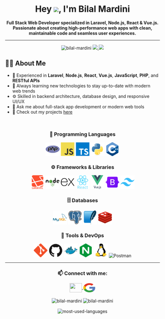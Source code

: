 <h1 align="center">Hey <img src="https://github.com/ashraftryfie/ashraftryfie/assets/108266434/ae0a82c8-18a2-4b83-a501-d3c44f586250" width="30">, I'm Bilal Mardini</h1>

<div align='center'>
  <b>
  Full Stack Web Developer specialized in Laravel, Node.js, React & Vue.js.<br/>
  Passionate about creating high-performance web apps with clean, maintainable code and seamless user experiences.
  </b>
</div>
<hr/>

<p align="center">
  <img src="https://komarev.com/ghpvc/?username=bilalmardini&label=Profile%20views&color=0e75b6&style=flat" alt="bilal-mardini" />
  <a href="mailto:bilal.mardini1999@gmail.com" target="_blank">
  <img src="https://img.shields.io/badge/Gmail-c14438?style=flat&logo=Gmail&logoColor=white&link=mailto:bilal.mardini1999@gmail.com">
  </a>
  <a href="https://www.linkedin.com/in/bilal-mardini-dev" target="_blank">
  <img src="https://img.shields.io/badge/linkedin-blue?style=flat&logo=linkedin&logoColor=white&link=https://www.linkedin.com/in/bilal-mardini-dev">
  </a>
</p>

## 👨‍💻 About Me

- 💼 Experienced in **Laravel**, **Node.js**, **React**, **Vue.js**, **JavaScript**, **PHP**, and **RESTful APIs**  
- 🧠 Always learning new technologies to stay up-to-date with modern web trends  
- ⚙️ Skilled in backend architecture, database design, and responsive UI/UX  
- 💬 Ask me about full-stack app development or modern web tools  
- 🚀 Check out my projects [here](https://github.com/bilalmardini?tab=repositories)

<br>

<div align="center">

### 🧩 Programming Languages
<a><img src="https://raw.githubusercontent.com/devicons/devicon/master/icons/php/php-original.svg" width="45" height="45" alt="PHP"/></a>
<a><img src="https://raw.githubusercontent.com/devicons/devicon/master/icons/javascript/javascript-original.svg" width="45" height="45" alt="JavaScript"/></a>
<a><img src="https://raw.githubusercontent.com/devicons/devicon/master/icons/typescript/typescript-original.svg" width="45" height="45" alt="TypeScript"/></a>
<a><img src="https://raw.githubusercontent.com/devicons/devicon/master/icons/python/python-original.svg" width="45" height="45" alt="Python"/></a>
<a><img src="https://raw.githubusercontent.com/devicons/devicon/master/icons/cplusplus/cplusplus-original.svg" width="45" height="45" alt="C++"/></a>

### ⚙️ Frameworks & Libraries
<a><img src="https://raw.githubusercontent.com/devicons/devicon/master/icons/laravel/laravel-plain-wordmark.svg" width="45" height="45" alt="Laravel"/></a>
<a><img src="https://raw.githubusercontent.com/devicons/devicon/master/icons/nodejs/nodejs-original-wordmark.svg" width="45" height="45" alt="Node.js"/></a>
<a><img src="https://raw.githubusercontent.com/devicons/devicon/master/icons/express/express-original.svg" width="45" height="45" alt="Express"/></a>
<a><img src="https://raw.githubusercontent.com/devicons/devicon/master/icons/react/react-original-wordmark.svg" width="45" height="45" alt="React"/></a>
<a><img src="https://raw.githubusercontent.com/devicons/devicon/master/icons/vuejs/vuejs-original-wordmark.svg" width="45" height="45" alt="Vue.js"/></a>
<a><img src="https://raw.githubusercontent.com/devicons/devicon/master/icons/bootstrap/bootstrap-original.svg" width="45" height="45" alt="Bootstrap"/></a>
<a><img src="https://raw.githubusercontent.com/devicons/devicon/master/icons/tailwindcss/tailwindcss-original.svg" width="45" height="45" alt="Tailwind"/></a>

### 🗄️ Databases
<a><img src="https://raw.githubusercontent.com/devicons/devicon/master/icons/mysql/mysql-original-wordmark.svg" width="45" height="45" alt="MySQL"/></a>
<a><img src="https://raw.githubusercontent.com/devicons/devicon/master/icons/postgresql/postgresql-original.svg" width="45" height="45" alt="PostgreSQL"/></a>
<a><img src="https://raw.githubusercontent.com/devicons/devicon/master/icons/sqlite/sqlite-original.svg" width="45" height="45" alt="SQLite"/></a>
<a><img src="https://raw.githubusercontent.com/devicons/devicon/master/icons/redis/redis-original.svg" width="45" height="45" alt="Redis"/></a>

### 🧰 Tools & DevOps
<a><img src="https://raw.githubusercontent.com/devicons/devicon/master/icons/git/git-original.svg" width="45" height="45" alt="Git"/></a>
<a><img src="https://raw.githubusercontent.com/devicons/devicon/master/icons/github/github-original.svg" width="45" height="45" alt="GitHub"/></a>
<a><img src="https://raw.githubusercontent.com/devicons/devicon/master/icons/docker/docker-original.svg" width="45" height="45" alt="Docker"/></a>
<a><img src="https://raw.githubusercontent.com/devicons/devicon/master/icons/nginx/nginx-original.svg" width="45" height="45" alt="Nginx"/></a>
<a><img src="https://raw.githubusercontent.com/devicons/devicon/master/icons/linux/linux-original.svg" width="45" height="45" alt="Linux"/></a>
<a><img src="https://www.vectorlogo.zone/logos/getpostman/getpostman-icon.svg" width="45" height="45" alt="Postman"/></a>

</div>

---

<div align="center" class="contact-me">
  <h3>📫 Connect with me:</h3>
  <a href="https://www.linkedin.com/in/bilal-mardini-dev" target="_blank">
    <img align="center" src="https://raw.githubusercontent.com/rahuldkjain/github-profile-readme-generator/master/src/images/icons/Social/linked-in-alt.svg" height="30" width="40" />
  </a>
  <a href="mailto:bilal.mardini1999@gmail.com" target="_blank">
    <img align="center" src="https://raw.githubusercontent.com/devicons/devicon/master/icons/google/google-original.svg" height="30" width="40" />
  </a>
</div>

<br>

<div align='center'>
  <img align='center' src='https://github-readme-stats.vercel.app/api?username=bilalmardini&count_private=true&show_icons=true&theme=tokyonight&hide_border=true' width='45%' alt='bilal-mardini'>
  <img align='center' src='https://github-readme-streak-stats.herokuapp.com?user=bilalmardini&theme=tokyonight&hide_border=true' width='45%' alt='bilal-mardini'>
</div>

<br>

<div align="center">
  <img src="https://github-readme-stats.vercel.app/api/top-langs/?username=bilalmardini&theme=tokyonight&hide_border=true"
       alt="most-used-languages">
</div>
